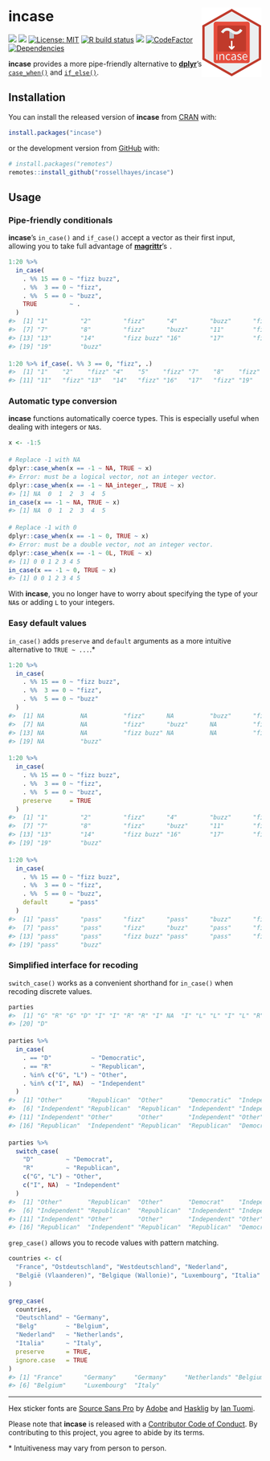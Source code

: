 
<!-- README.md is generated from README.Rmd. Please edit that file -->

# incase <img src="man/figures/logo.png?raw=TRUE" align="right" height="138" />

<!-- badges: start -->

[![](https://www.r-pkg.org/badges/version/incase?color=brightgreen)](https://cran.r-project.org/package=incase)
[![](https://img.shields.io/badge/lifecycle-maturing-blue.svg)](https://www.tidyverse.org/lifecycle/#maturing)
[![License:
MIT](https://img.shields.io/badge/license-MIT-blueviolet.svg)](https://cran.r-project.org/web/licenses/MIT)
[![R build
status](https://github.com/rossellhayes/incase/workflows/R-CMD-check/badge.svg)](https://github.com/rossellhayes/incase/actions)
[![](https://codecov.io/gh/rossellhayes/incase/branch/master/graph/badge.svg)](https://codecov.io/gh/rossellhayes/incase)
[![CodeFactor](https://www.codefactor.io/repository/github/rossellhayes/incase/badge)](https://www.codefactor.io/repository/github/rossellhayes/incase)
[![Dependencies](https://tinyverse.netlify.com/badge/incase)](https://cran.r-project.org/package=incase)
<!-- badges: end -->

**incase** provides a more pipe-friendly alternative to
[**dplyr**](https://github.com/tidyverse/dplyr)’s
[`case_when()`](https://dplyr.tidyverse.org/reference/case_when.html)
and [`if_else()`](https://dplyr.tidyverse.org/reference/if_else.html).

## Installation

You can install the released version of **incase** from
[CRAN](https://cran.r-project.org/package=incase) with:

``` r
install.packages("incase")
```

or the development version from
[GitHub](https://github.com/rossellhayes/incase) with:

``` r
# install.packages("remotes")
remotes::install_github("rossellhayes/incase")
```

## Usage

### Pipe-friendly conditionals

**incase**’s `in_case()` and `if_case()` accept a vector as their first
input, allowing you to take full advantage of
[**magrittr**](https://github.com/tidyverse/magrittr)’s `.`

``` r
1:20 %>%
  in_case(
    . %% 15 == 0 ~ "fizz buzz",
    . %%  3 == 0 ~ "fizz",
    . %%  5 == 0 ~ "buzz",
    TRUE         ~ .
  )
#>  [1] "1"         "2"         "fizz"      "4"         "buzz"      "fizz"     
#>  [7] "7"         "8"         "fizz"      "buzz"      "11"        "fizz"     
#> [13] "13"        "14"        "fizz buzz" "16"        "17"        "fizz"     
#> [19] "19"        "buzz"

1:20 %>% if_case(. %% 3 == 0, "fizz", .)
#>  [1] "1"    "2"    "fizz" "4"    "5"    "fizz" "7"    "8"    "fizz" "10"  
#> [11] "11"   "fizz" "13"   "14"   "fizz" "16"   "17"   "fizz" "19"   "20"
```

### Automatic type conversion

**incase** functions automatically coerce types. This is especially
useful when dealing with integers or `NA`s.

``` r
x <- -1:5

# Replace -1 with NA
dplyr::case_when(x == -1 ~ NA, TRUE ~ x)
#> Error: must be a logical vector, not an integer vector.
dplyr::case_when(x == -1 ~ NA_integer_, TRUE ~ x)
#> [1] NA  0  1  2  3  4  5
in_case(x == -1 ~ NA, TRUE ~ x)
#> [1] NA  0  1  2  3  4  5

# Replace -1 with 0
dplyr::case_when(x == -1 ~ 0, TRUE ~ x)
#> Error: must be a double vector, not an integer vector.
dplyr::case_when(x == -1 ~ 0L, TRUE ~ x)
#> [1] 0 0 1 2 3 4 5
in_case(x == -1 ~ 0, TRUE ~ x)
#> [1] 0 0 1 2 3 4 5
```

With **incase**, you no longer have to worry about specifying the type
of your `NA`s or adding `L` to your integers.

### Easy default values

`in_case()` adds `preserve` and `default` arguments as a more intuitive
alternative to `TRUE ~ ...`.\*

``` r
1:20 %>%
  in_case(
    . %% 15 == 0 ~ "fizz buzz",
    . %%  3 == 0 ~ "fizz",
    . %%  5 == 0 ~ "buzz"
  )
#>  [1] NA          NA          "fizz"      NA          "buzz"      "fizz"     
#>  [7] NA          NA          "fizz"      "buzz"      NA          "fizz"     
#> [13] NA          NA          "fizz buzz" NA          NA          "fizz"     
#> [19] NA          "buzz"

1:20 %>%
  in_case(
    . %% 15 == 0 ~ "fizz buzz",
    . %%  3 == 0 ~ "fizz",
    . %%  5 == 0 ~ "buzz",
    preserve     = TRUE
  )
#>  [1] "1"         "2"         "fizz"      "4"         "buzz"      "fizz"     
#>  [7] "7"         "8"         "fizz"      "buzz"      "11"        "fizz"     
#> [13] "13"        "14"        "fizz buzz" "16"        "17"        "fizz"     
#> [19] "19"        "buzz"

1:20 %>%
  in_case(
    . %% 15 == 0 ~ "fizz buzz",
    . %%  3 == 0 ~ "fizz",
    . %%  5 == 0 ~ "buzz",
    default      = "pass"
  )
#>  [1] "pass"      "pass"      "fizz"      "pass"      "buzz"      "fizz"     
#>  [7] "pass"      "pass"      "fizz"      "buzz"      "pass"      "fizz"     
#> [13] "pass"      "pass"      "fizz buzz" "pass"      "pass"      "fizz"     
#> [19] "pass"      "buzz"
```

### Simplified interface for recoding

`switch_case()` works as a convenient shorthand for `in_case()` when
recoding discrete values.

``` r
parties
#>  [1] "G" "R" "G" "D" "I" "I" "R" "R" "I" NA  "I" "L" "L" "I" "L" "R" "I" "R" "R"
#> [20] "D"

parties %>% 
  in_case(
    . == "D"           ~ "Democratic",
    . == "R"           ~ "Republican",
    . %in% c("G", "L") ~ "Other",
    . %in% c("I", NA)  ~ "Independent" 
  )
#>  [1] "Other"       "Republican"  "Other"       "Democratic"  "Independent"
#>  [6] "Independent" "Republican"  "Republican"  "Independent" "Independent"
#> [11] "Independent" "Other"       "Other"       "Independent" "Other"      
#> [16] "Republican"  "Independent" "Republican"  "Republican"  "Democratic"

parties %>%
  switch_case(
    "D"         ~ "Democrat",
    "R"         ~ "Republican",
    c("G", "L") ~ "Other",
    c("I", NA)  ~ "Independent"
  )
#>  [1] "Other"       "Republican"  "Other"       "Democrat"    "Independent"
#>  [6] "Independent" "Republican"  "Republican"  "Independent" "Independent"
#> [11] "Independent" "Other"       "Other"       "Independent" "Other"      
#> [16] "Republican"  "Independent" "Republican"  "Republican"  "Democrat"
```

`grep_case()` allows you to recode values with pattern matching.

``` r
countries <- c(
  "France", "Ostdeutschland", "Westdeutschland", "Nederland",
  "België (Vlaanderen)", "Belgique (Wallonie)", "Luxembourg", "Italia"
)

grep_case(
  countries,
  "Deutschland" ~ "Germany",
  "Belg"        ~ "Belgium",
  "Nederland"   ~ "Netherlands",
  "Italia"      ~ "Italy",
  preserve      = TRUE,
  ignore.case   = TRUE
)
#> [1] "France"      "Germany"     "Germany"     "Netherlands" "Belgium"    
#> [6] "Belgium"     "Luxembourg"  "Italy"
```

-----

Hex sticker fonts are [Source Sans
Pro](https://github.com/adobe-fonts/source-sans-pro) by
[Adobe](https://www.adobe.com) and
[Hasklig](https://github.com/i-tu/Hasklig) by [Ian
Tuomi](https://github.com/i-tu).

Please note that **incase** is released with a [Contributor Code of
Conduct](https://contributor-covenant.org/version/2/0/CODE_OF_CONDUCT.html).
By contributing to this project, you agree to abide by its terms.

\* Intuitiveness may vary from person to person.
